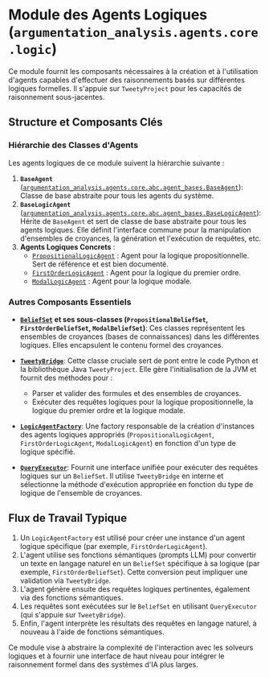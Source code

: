 # Module des Agents Logiques (`argumentation_analysis.agents.core.logic`)

Ce module fournit les composants nécessaires à la création et à l'utilisation d'agents capables d'effectuer des raisonnements basés sur différentes logiques formelles. Il s'appuie sur `TweetyProject` pour les capacités de raisonnement sous-jacentes.

## Structure et Composants Clés

### Hiérarchie des Classes d'Agents
Les agents logiques de ce module suivent la hiérarchie suivante :

1.  **`BaseAgent`** ([`argumentation_analysis.agents.core.abc.agent_bases.BaseAgent`](../../abc/agent_bases.py:24)): Classe de base abstraite pour tous les agents du système.
2.  **`BaseLogicAgent`** ([`argumentation_analysis.agents.core.abc.agent_bases.BaseLogicAgent`](../../abc/agent_bases.py:159)): Hérite de `BaseAgent` et sert de classe de base abstraite pour tous les agents logiques. Elle définit l'interface commune pour la manipulation d'ensembles de croyances, la génération et l'exécution de requêtes, etc.
3.  **Agents Logiques Concrets** :
    *   [`PropositionalLogicAgent`](propositional_logic_agent.py:0) : Agent pour la logique propositionnelle. Sert de référence et est bien documenté.
    *   [`FirstOrderLogicAgent`](first_order_logic_agent.py:0) : Agent pour la logique du premier ordre.
    *   [`ModalLogicAgent`](modal_logic_agent.py:0) : Agent pour la logique modale.

### Autres Composants Essentiels

*   **[`BeliefSet`](belief_set.py:0) et ses sous-classes (`PropositionalBeliefSet`, `FirstOrderBeliefSet`, `ModalBeliefSet`)**:
    Ces classes représentent les ensembles de croyances (bases de connaissances) dans les différentes logiques. Elles encapsulent le contenu formel des croyances.

*   **[`TweetyBridge`](tweety_bridge.py:0)**:
    Cette classe cruciale sert de pont entre le code Python et la bibliothèque Java `TweetyProject`. Elle gère l'initialisation de la JVM et fournit des méthodes pour :
    *   Parser et valider des formules et des ensembles de croyances.
    *   Exécuter des requêtes logiques pour la logique propositionnelle, la logique du premier ordre et la logique modale.

*   **[`LogicAgentFactory`](logic_factory.py:0)**:
    Une factory responsable de la création d'instances des agents logiques appropriés (`PropositionalLogicAgent`, `FirstOrderLogicAgent`, `ModalLogicAgent`) en fonction d'un type de logique spécifié.

*   **[`QueryExecutor`](query_executor.py:0)**:
    Fournit une interface unifiée pour exécuter des requêtes logiques sur un `BeliefSet`. Il utilise `TweetyBridge` en interne et sélectionne la méthode d'exécution appropriée en fonction du type de logique de l'ensemble de croyances.

## Flux de Travail Typique

1.  Un `LogicAgentFactory` est utilisé pour créer une instance d'un agent logique spécifique (par exemple, `FirstOrderLogicAgent`).
2.  L'agent utilise ses fonctions sémantiques (prompts LLM) pour convertir un texte en langage naturel en un `BeliefSet` spécifique à sa logique (par exemple, `FirstOrderBeliefSet`). Cette conversion peut impliquer une validation via `TweetyBridge`.
3.  L'agent génère ensuite des requêtes logiques pertinentes, également via des fonctions sémantiques.
4.  Les requêtes sont exécutées sur le `BeliefSet` en utilisant `QueryExecutor` (qui s'appuie sur `TweetyBridge`).
5.  Enfin, l'agent interprète les résultats des requêtes en langage naturel, à nouveau à l'aide de fonctions sémantiques.

Ce module vise à abstraire la complexité de l'interaction avec les solveurs logiques et à fournir une interface de haut niveau pour intégrer le raisonnement formel dans des systèmes d'IA plus larges.
